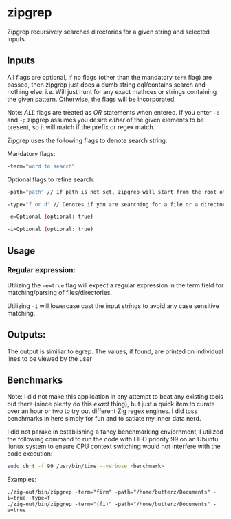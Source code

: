 # zipgrep
Zipgrep recursively searches directories for a given string and selected inputs.

## Inputs
All flags are optional, if no flags (other than the mandatory `term` flag) are passed, then zipgrep just does a dumb string eql/contains search and nothing else. i.e. Will just hunt for any exact mathces or strings containing the given pattern. Otherwise, the flags will be incorporated.

Note: *ALL* flags are treated as *OR* statements when entered. If you enter `-e` and `-p` zipgrep assumes you desire *either* of the given elements to be present, so it will match if the prefix or regex match.

Zipgrep uses the following flags to denote search string:

Mandatory flags:
```bash
-term="word to search"
```

Optional flags to refine search:

```bash
-path="path" // If path is not set, zipgrep will start from the root of your OS. THis can take a while, so generally its recommended to set a directory.

-type="f or d" // Denotes if you are searching for a file or a directory. Default is to search for files unless specified otherwise

-e=Optional (optional: true)

-i=Optional (optional: true)

```

## Usage

### Regular expression:
Utilizing the `-e=true` flag will expect a regular expression in the term field for matching/parsing of files/directories.

Utilizing `-i` will lowercase cast the input strings to avoid any case sensitive matching.

## Outputs:
The output is similiar to egrep. The values, if found, are printed on individual lines to be viewed by the user

## Benchmarks
Note: I did not make this application in any attempt to beat any existing tools out there (since plenty do this *exact* thing), but just a quick item to curate over an hour or two to try out different Zig regex engines. I did toss benchmarks in here simply for fun and to satiate my inner data nerd. 

I did not parake in establishing a fancy benchmarking enviornment, I utilized the following command to run the code with FIFO priority 99 on an Ubuntu liunux system to ensure CPU context switching would not interfere with the code execution:

```bash
sudo chrt -f 99 /usr/bin/time --verbose <benchmark>
```

Examples:
```zig
./zig-out/bin/zipgrep -term="firm" -path="/home/butterz/Documents" -i=true -type=f
./zig-out/bin/zipgrep -term="(fi)" -path="/home/butterz/Documents" -e=true 
```